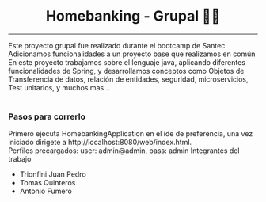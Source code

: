 # 
<h1 align="center">
   Homebanking - Grupal 👨‍💻
 </h1> 
<hr> 

   Este proyecto grupal fue realizado durante el bootcamp de Santec<br> 
   Adicionamos funcionalidades a un proyecto base que realizamos en común<br>
   En este proyecto trabajamos sobre el lenguaje java, aplicando diferentes funcionalidades de Spring, y desarrollamos conceptos como Objetos de Transferencia de datos, relación de entidades, seguridad, microservicios, Test unitarios, y muchos mas... <br>
    <br>
<h3> Pasos para correrlo </h3>

  Primero ejecuta HomebankingApplication en el ide de preferencia, una vez iniciado dirigete a http://localhost:8080/web/index.html. 
  <br>
  Perfiles precargados: user: admin@admin, pass: admin
  Integrantes del trabajo <br>

- Trionfini Juan Pedro
- Tomas Quinteros
- Antonio Fumero


